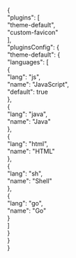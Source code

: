 {  
    "plugins": \[  
        "theme-default",  
        "custom-favicon"  
    \],  
    "pluginsConfig": {  
        "theme-default": {  
            "languages": \[  
                {  
                    "lang": "js",  
                    "name": "JavaScript",  
                    "default": true  
                },  
                {  
                    "lang": "java",  
                    "name": "Java"  
                },  
                {  
                    "lang": "html",  
                    "name": "HTML"  
                },  
                {  
                    "lang": "sh",  
                    "name": "Shell"  
                },  
                {  
                    "lang": "go",  
                    "name": "Go"  
                }  
            \]  
        }  
    }  
}

